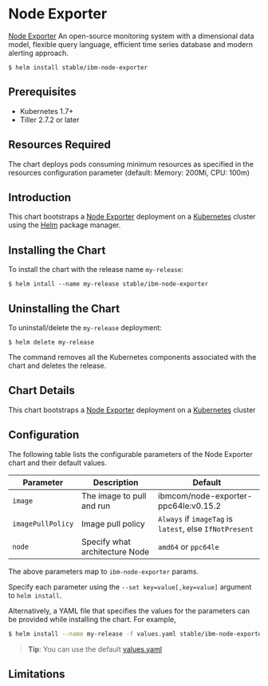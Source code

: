 # Node Exporter

[Node Exporter](https://prometheus.io/) An open-source monitoring system with a dimensional data model, flexible query language, efficient time series database and modern alerting approach.

```console
$ helm install stable/ibm-node-exporter
```

## Prerequisites

- Kubernetes 1.7+
- Tiller 2.7.2 or later

## Resources Required
The chart deploys pods consuming minimum resources as specified in the resources configuration parameter (default: Memory: 200Mi, CPU: 100m)

## Introduction

This chart bootstraps a [Node Exporter](https://github.com/prometheus/node_exporter) deployment on a [Kubernetes](http://kubernetes.io) cluster using the [Helm](https://helm.sh) package manager.


## Installing the Chart

To install the chart with the release name `my-release`:

```console
$ helm intall --name my-release stable/ibm-node-exporter
```

## Uninstalling the Chart

To uninstall/delete the `my-release` deployment:

```console
$ helm delete my-release
```

The command removes all the Kubernetes components associated with the chart and deletes the release.

## Chart Details
This chart bootstraps a [Node Exporter](https://hub.docker.com/r/ibmcom/node-exporter-ppc64le/) deployment on a [Kubernetes](http://kubernetes.io) cluster


## Configuration

The following table lists the configurable parameters of the Node Exporter chart and their default values.

|      Parameter            |          Description            |                         Default                         |
|---------------------------|---------------------------------|---------------------------------------------------------|
| `image`                   | The image to pull and run       | ibmcom/node-exporter-ppc64le:v0.15.2                    |
| `imagePullPolicy`         | Image pull policy               | `Always` if `imageTag` is `latest`, else `IfNotPresent` |
| `node`                    | Specify what architecture Node  | `amd64` or `ppc64le`                                    |


The above parameters map to `ibm-node-exporter` params.

Specify each parameter using the `--set key=value[,key=value]` argument to `helm install`. 

Alternatively, a YAML file that specifies the values for the parameters can be provided while installing the chart. For example,

```bash
$ helm install --name my-release -f values.yaml stable/ibm-node-exporter
```

> **Tip**: You can use the default [values.yaml](values.yaml)

## Limitations
